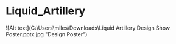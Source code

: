 # Liquid_Artillery

![Alt text](C:\Users\miles\Downloads\Liquid Artillery Design Show Poster.pptx.jpg "Design Poster")
